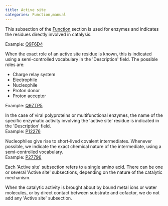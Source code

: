 ```yaml
---
title: Active site
categories: Function,manual
---
```


This subsection of the [Function](https://www.uniprot.org/help/function%5Fsection) section is used for enzymes and indicates the residues directly involved in catalysis.

Example: [Q9F6D4](https://www.uniprot.org/uniprotkb/Q9F6D4#function)

When the exact role of an active site residue is known, this is indicated using a semi-controlled vocabulary in the 'Description' field. The possible roles are:

-   Charge relay system
-   Electrophile
-   Nucleophile
-   Proton donor
-   Proton acceptor

Example: [Q9ZTP5](https://www.uniprot.org/uniprotkb/Q9ZTP5#function)

In the case of viral polyproteins or multifunctional enzymes, the name of the specific enzymatic activity involving the 'active site' residue is indicated in the 'Description' field.  
Example: [P12276](https://www.uniprot.org/uniprotkb/P12276#function)

Nucleophiles give rise to short-lived covalent intermediates. Whenever possible, we indicate the exact chemical nature of the intermediate, using a semi-controlled vocabulary.  
Example: [P27796](https://www.uniprot.org/uniprotkb/P27796#function)

Each 'Active site' subsection refers to a single amino acid. There can be one or several 'Active site' subsections, depending on the nature of the catalytic mechanism.

When the catalytic activity is brought about by bound metal ions or water molecules, or by direct contact between substrate and cofactor, we do not add any 'Active site' subsection.
